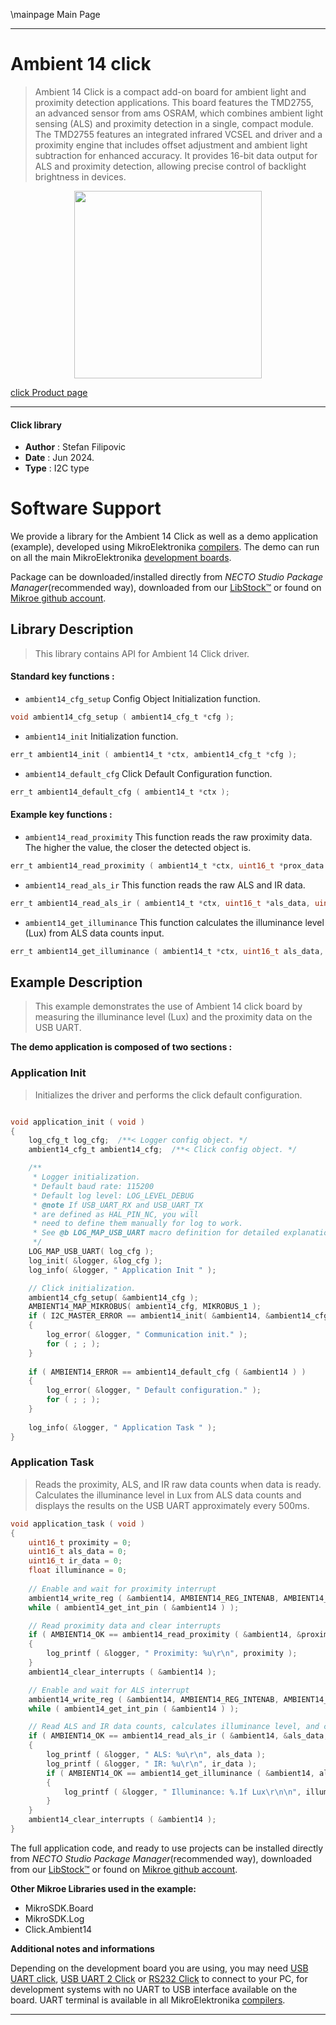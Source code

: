 \mainpage Main Page

---
# Ambient 14 click

> Ambient 14 Click is a compact add-on board for ambient light and proximity detection applications. This board features the TMD2755, an advanced sensor from ams OSRAM, which combines ambient light sensing (ALS) and proximity detection in a single, compact module. The TMD2755 features an integrated infrared VCSEL and driver and a proximity engine that includes offset adjustment and ambient light subtraction for enhanced accuracy. It provides 16-bit data output for ALS and proximity detection, allowing precise control of backlight brightness in devices.

<p align="center">
  <img src="https://download.mikroe.com/images/click_for_ide/ambient14_click.png" height=300px>
</p>

[click Product page](https://www.mikroe.com/ambient-14-click)

---


#### Click library

- **Author**        : Stefan Filipovic
- **Date**          : Jun 2024.
- **Type**          : I2C type


# Software Support

We provide a library for the Ambient 14 Click
as well as a demo application (example), developed using MikroElektronika
[compilers](https://www.mikroe.com/necto-studio).
The demo can run on all the main MikroElektronika [development boards](https://www.mikroe.com/development-boards).

Package can be downloaded/installed directly from *NECTO Studio Package Manager*(recommended way), downloaded from our [LibStock&trade;](https://libstock.mikroe.com) or found on [Mikroe github account](https://github.com/MikroElektronika/mikrosdk_click_v2/tree/master/clicks).

## Library Description

> This library contains API for Ambient 14 Click driver.

#### Standard key functions :

- `ambient14_cfg_setup` Config Object Initialization function.
```c
void ambient14_cfg_setup ( ambient14_cfg_t *cfg );
```

- `ambient14_init` Initialization function.
```c
err_t ambient14_init ( ambient14_t *ctx, ambient14_cfg_t *cfg );
```

- `ambient14_default_cfg` Click Default Configuration function.
```c
err_t ambient14_default_cfg ( ambient14_t *ctx );
```

#### Example key functions :

- `ambient14_read_proximity` This function reads the raw proximity data. The higher the value, the closer the detected object is.
```c
err_t ambient14_read_proximity ( ambient14_t *ctx, uint16_t *prox_data );
```

- `ambient14_read_als_ir` This function reads the raw ALS and IR data.
```c
err_t ambient14_read_als_ir ( ambient14_t *ctx, uint16_t *als_data, uint16_t *ir_data );
```

- `ambient14_get_illuminance` This function calculates the illuminance level (Lux) from ALS data counts input.
```c
err_t ambient14_get_illuminance ( ambient14_t *ctx, uint16_t als_data, float *illuminance );
```

## Example Description

> This example demonstrates the use of Ambient 14 click board by measuring the illuminance level (Lux) and the proximity data on the USB UART.

**The demo application is composed of two sections :**

### Application Init

> Initializes the driver and performs the click default configuration.

```c

void application_init ( void )
{
    log_cfg_t log_cfg;  /**< Logger config object. */
    ambient14_cfg_t ambient14_cfg;  /**< Click config object. */

    /** 
     * Logger initialization.
     * Default baud rate: 115200
     * Default log level: LOG_LEVEL_DEBUG
     * @note If USB_UART_RX and USB_UART_TX 
     * are defined as HAL_PIN_NC, you will 
     * need to define them manually for log to work. 
     * See @b LOG_MAP_USB_UART macro definition for detailed explanation.
     */
    LOG_MAP_USB_UART( log_cfg );
    log_init( &logger, &log_cfg );
    log_info( &logger, " Application Init " );

    // Click initialization.
    ambient14_cfg_setup( &ambient14_cfg );
    AMBIENT14_MAP_MIKROBUS( ambient14_cfg, MIKROBUS_1 );
    if ( I2C_MASTER_ERROR == ambient14_init( &ambient14, &ambient14_cfg ) ) 
    {
        log_error( &logger, " Communication init." );
        for ( ; ; );
    }
    
    if ( AMBIENT14_ERROR == ambient14_default_cfg ( &ambient14 ) )
    {
        log_error( &logger, " Default configuration." );
        for ( ; ; );
    }
    
    log_info( &logger, " Application Task " );
}

```

### Application Task

> Reads the proximity, ALS, and IR raw data counts when data is ready.
Calculates the illuminance level in Lux from ALS data counts and displays the results on the USB UART approximately every 500ms.

```c
void application_task ( void )
{
    uint16_t proximity = 0;
    uint16_t als_data = 0;
    uint16_t ir_data = 0;
    float illuminance = 0;
    
    // Enable and wait for proximity interrupt
    ambient14_write_reg ( &ambient14, AMBIENT14_REG_INTENAB, AMBIENT14_INTENAB_PIEN );
    while ( ambient14_get_int_pin ( &ambient14 ) );

    // Read proximity data and clear interrupts
    if ( AMBIENT14_OK == ambient14_read_proximity ( &ambient14, &proximity ) )
    {
        log_printf ( &logger, " Proximity: %u\r\n", proximity );
    }
    ambient14_clear_interrupts ( &ambient14 );

    // Enable and wait for ALS interrupt
    ambient14_write_reg ( &ambient14, AMBIENT14_REG_INTENAB, AMBIENT14_INTENAB_AIEN );
    while ( ambient14_get_int_pin ( &ambient14 ) );

    // Read ALS and IR data counts, calculates illuminance level, and clear interrupts
    if ( AMBIENT14_OK == ambient14_read_als_ir ( &ambient14, &als_data, &ir_data ) )
    {
        log_printf ( &logger, " ALS: %u\r\n", als_data );
        log_printf ( &logger, " IR: %u\r\n", ir_data );
        if ( AMBIENT14_OK == ambient14_get_illuminance ( &ambient14, als_data, &illuminance ) )
        {
            log_printf ( &logger, " Illuminance: %.1f Lux\r\n\n", illuminance );
        }
    }
    ambient14_clear_interrupts ( &ambient14 );
}
```

The full application code, and ready to use projects can be installed directly from *NECTO Studio Package Manager*(recommended way), downloaded from our [LibStock&trade;](https://libstock.mikroe.com) or found on [Mikroe github account](https://github.com/MikroElektronika/mikrosdk_click_v2/tree/master/clicks).

**Other Mikroe Libraries used in the example:**

- MikroSDK.Board
- MikroSDK.Log
- Click.Ambient14

**Additional notes and informations**

Depending on the development board you are using, you may need
[USB UART click](https://www.mikroe.com/usb-uart-click),
[USB UART 2 Click](https://www.mikroe.com/usb-uart-2-click) or
[RS232 Click](https://www.mikroe.com/rs232-click) to connect to your PC, for
development systems with no UART to USB interface available on the board. UART
terminal is available in all MikroElektronika
[compilers](https://shop.mikroe.com/compilers).

---
